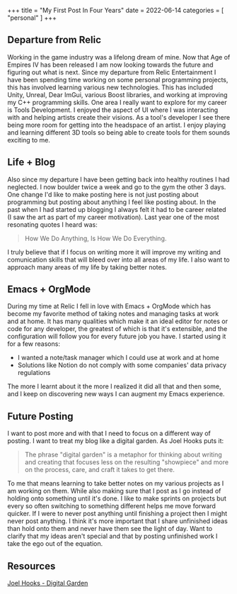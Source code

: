 +++
title = "My First Post In Four Years"
date = 2022-06-14
categories = [ "personal" ]
+++

## Departure from Relic

Working in the game industry was a lifelong dream of mine. Now that Age of Empires IV has been released I am now looking towards the future and figuring out what is next. Since my departure from Relic Entertainment I have been spending time working on some personal programming projects, this has involved learning various new technologies. This has included Unity, Unreal, Dear ImGui, various Boost libraries, and working at improving my C++ programming skills. One area I really want to explore for my career is Tools Development. I enjoyed the aspect of UI where I was interacting with and helping artists create their visions. As a tool's developer I see there being more room for getting into the headspace of an artist. I enjoy playing and learning different 3D tools so being able to create tools for them sounds exciting to me.

## Life + Blog

Also since my departure I have been getting back into healthy routines I had neglected. I now boulder twice a week and go to the gym the other 3 days. One change I'd like to make posting here is not just posting about programming but posting about anything I feel like posting about. In the past when I had started up blogging I always felt it had to be career related (I saw the art as part of my career motivation). Last year one of the most resonating quotes I heard was:

> How We Do Anything, Is How We Do Everything. 

I truly believe that if I focus on writing more it will improve my writing and comunication skills that will bleed over into all areas of my life. I also want to approach many areas of my life by taking better notes. 

## Emacs + OrgMode

During my time at Relic I fell in love with Emacs + OrgMode which has become my favorite method of taking notes and managing tasks at work and at home. It has many qualities which make it an ideal editor for notes or code for any developer, the greatest of which is that it's extensible, and the configuration will follow you for every future job you have. I started using it for a few reasons:

* I wanted a note/task manager which I could use at work and at home
* Solutions like Notion do not comply with some companies' data privacy regulations

The more I learnt about it the more I realized it did all that and then some, and I keep on discovering new ways I can augment my Emacs experience.

## Future Posting

I want to post more and with that I need to focus on a different way of posting. I want to treat my blog like a digital garden. As Joel Hooks puts it:

> The phrase "digital garden" is a metaphor for thinking about writing and creating that focuses less on the resulting "showpiece" and more on the process, care, and craft it takes to get there.

To me that means learning to take better notes on my various projects as I am working on them. While also making sure that I post as I go instead of holding onto something until it's done. I like to make sprints on projects but every so often switching to something different helps me move forward quicker. If I were to never post anything until finishing a project then I might never post anything. I think it's more important that I share unfinished ideas than hold onto them and never have them see the light of day. Want to clarify that my ideas aren't special and that by posting unfinished work I take the ego out of the equation.

## Resources

[Joel Hooks - Digital Garden](https://joelhooks.com/digital-garden)

